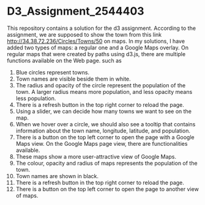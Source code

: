 # D3_Assignment_2544403
This repository contains a solution for the d3 assignment.
According to the assignment, we are supposed to show the town from this link http://34.38.72.236/Circles/Towns/50 on maps.
In my solutions, I have added two types of maps: a regular one and a Google Maps overlay.
On regular maps that were created by paths using d3.js, there are multiple functions available on the Web page. such as
  1. Blue circles represent towns.
  2. Town names are visible beside them in white.
  3. The radius and opacity of the circle represent the population of the town. A larger radius means more population, and less opacity means less population.
  4. There is a refresh button in the top right corner to reload the page.
  5. Using a slider, we can decide how many towns we want to see on the map.
  6. When we hover over a circle, we should also see a tooltip that contains information about the town name, longitude, latitude, and population.
  7. There is a button on the top left corner to open the page with a Google Maps view.
On the Google Maps page view, there are functionalities available.
  1. These maps show a more user-attractive view of Google Maps.
  2. The colour, opacity and radius of maps represents the population of the town.
  3. Town names are shown in black.
  4. There is a refresh button in the top right corner to reload the page.
  5. There is a button on the top left corner to open the page to another view of maps.
